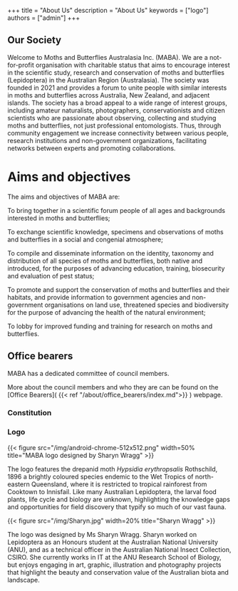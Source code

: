 +++
title = "About Us"
description = "About Us"
keywords = ["logo"]
authors = ["admin"]
+++

## Our Society

Welcome to Moths and Butterflies Australasia Inc. (MABA). We are a not-for-profit organisation with charitable status that aims to encourage interest in the scientific study, research and conservation of moths and butterflies (Lepidoptera) in the Australian Region (Australasia). The society was founded in 2021 and provides a forum to unite people with similar interests in moths and butterflies across Australia, New Zealand, and adjacent islands. The society has a broad appeal to a wide range of interest groups, including amateur naturalists, photographers, conservationists and citizen scientists who are passionate about observing, collecting and studying moths and butterflies, not just professional entomologists. Thus, through community engagement we increase connectivity between various people, research institutions and non-government organizations, facilitating networks between experts and promoting collaborations.

# Aims and objectives 

The aims and objectives of MABA are:

To bring together in a scientific forum people of all ages and backgrounds interested in moths and butterflies;

To exchange scientific knowledge, specimens and observations of moths and butterflies in a social and congenial atmosphere;

To compile and disseminate information on the identity, taxonomy and distribution of all species of moths and butterflies, both native and introduced, for the purposes of advancing education, training, biosecurity and evaluation of pest status;

To promote and support the conservation of moths and butterflies and their habitats, and provide information to government agencies and non-government organisations on land use, threatened species and biodiversity for the purpose of advancing the health of the natural environment; 

To lobby for improved funding and training for research on moths and butterflies.

## Office bearers

MABA has a dedicated committee of council members. 

More about the council members and who they are can be found on the [Office Bearers]( {{< ref "/about/office_bearers/index.md">}} ) webpage. 

### Constitution


### Logo
{{< figure src="/img/android-chrome-512x512.png" width=50% title="MABA logo designed by Sharyn Wragg"  >}}

The logo features the drepanid moth _Hypsidia erythropsalis_ Rothschild, 1896 a brightly coloured species endemic to the Wet Tropics of north-eastern Queensland, where it is restricted to tropical rainforest from Cooktown to Innisfail. Like many Australian Lepidoptera, the larval food plants, life cycle and biology are unknown, highlighting the knowledge gaps and opportunities for field discovery that typify so much of our vast fauna. 

{{< figure src="/img/Sharyn.jpg" width=20% title="Sharyn Wragg"  >}}

The logo was designed by Ms Sharyn Wragg. Sharyn worked on Lepidoptera as an Honours student at the Australian National University (ANU), and as a technical officer in the Australian National Insect Collection, CSIRO. She currently works in IT at the ANU Research School of Biology, but enjoys engaging in art, graphic, illustration and photography projects that highlight the beauty and conservation value of the Australian biota and landscape. 
